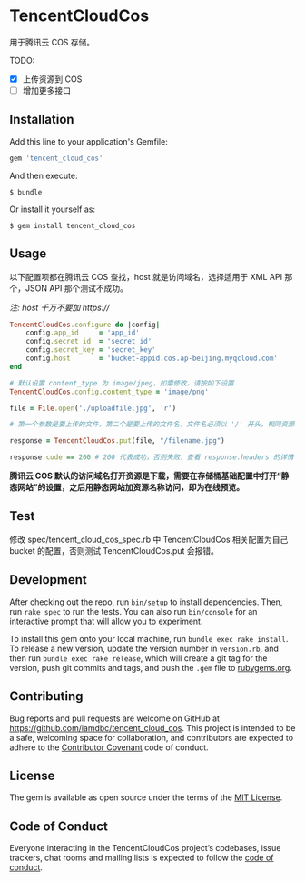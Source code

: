 # TencentCloudCos

用于腾讯云 COS 存储。

TODO:
- [x] 上传资源到 COS
- [ ] 增加更多接口

## Installation

Add this line to your application's Gemfile:

```ruby
gem 'tencent_cloud_cos'
```

And then execute:

    $ bundle

Or install it yourself as:

    $ gem install tencent_cloud_cos

## Usage

以下配置项都在腾讯云 COS 查找，host 就是访问域名，选择适用于 XML API 那个，JSON API 那个测试不成功。

*注: host 千万不要加 https://*

```ruby
TencentCloudCos.configure do |config|
    config.app_id     = 'app_id'
    config.secret_id  = 'secret_id'
    config.secret_key = 'secret_key'
    config.host       = 'bucket-appid.cos.ap-beijing.myqcloud.com'
end

# 默认设置 content_type 为 image/jpeg，如需修改，请按如下设置
TencentCloudCos.config.content_type = 'image/png'

file = File.open('./uploadfile.jpg', 'r')

# 第一个参数是要上传的文件，第二个是要上传的文件名，文件名必须以 '/' 开头，相同资源名会覆盖

response = TencentCloudCos.put(file, "/filename.jpg")

response.code == 200 # 200 代表成功，否则失败，查看 response.headers 的详情 。
```

**腾讯云 COS 默认的访问域名打开资源是下载，需要在存储桶基础配置中打开“静态网站”的设置，之后用静态网站加资源名称访问，即为在线预览。**

## Test

修改 spec/tencent_cloud_cos_spec.rb 中 TencentCloudCos 相关配置为自己 bucket 的配置，否则测试 TencentCloudCos.put 会报错。

## Development

After checking out the repo, run `bin/setup` to install dependencies. Then, run `rake spec` to run the tests. You can also run `bin/console` for an interactive prompt that will allow you to experiment.

To install this gem onto your local machine, run `bundle exec rake install`. To release a new version, update the version number in `version.rb`, and then run `bundle exec rake release`, which will create a git tag for the version, push git commits and tags, and push the `.gem` file to [rubygems.org](https://rubygems.org).

## Contributing

Bug reports and pull requests are welcome on GitHub at https://github.com/iamdbc/tencent_cloud_cos. This project is intended to be a safe, welcoming space for collaboration, and contributors are expected to adhere to the [Contributor Covenant](http://contributor-covenant.org) code of conduct.

## License

The gem is available as open source under the terms of the [MIT License](https://opensource.org/licenses/MIT).

## Code of Conduct

Everyone interacting in the TencentCloudCos project’s codebases, issue trackers, chat rooms and mailing lists is expected to follow the [code of conduct](https://github.com/iamdbc/tencent_cloud_cos/blob/master/CODE_OF_CONDUCT.md).

